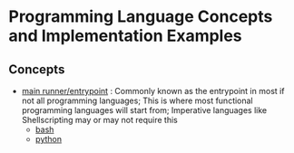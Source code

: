 # Programming Language Concepts and Implementation Examples

## Concepts
- [main runner/entrypoint](main) : Commonly known as the entrypoint in most if not all programming languages; This is where most functional programming languages will start from; Imperative languages like Shellscripting may or may not require this
    + [bash](main/main.bash)
    + [python](main/main.py)
